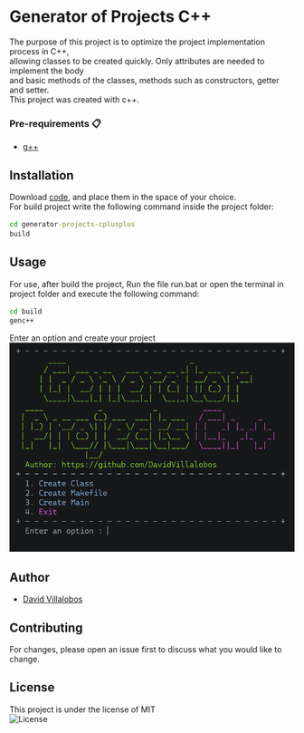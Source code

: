 # Generator of Projects C++ 

The purpose of this project is to optimize the project implementation process in C++,  
allowing classes to be created quickly. Only attributes are needed to implement the body   
and basic methods of the classes, methods such as constructors, getter and setter.  
This project was created with c++.

### Pre-requirements 📋

* 	[g++](https://osdn.net/projects/mingw/releases/) 
	
## Installation

Download [code](https://github.com/DavidVillalobos/generator-projects-cplusplus/archive/master.zip), and place them in the space of your choice.  
For build project write the following command inside the project folder:  
```cmd
cd generator-projects-cplusplus
build
```
## Usage  

For use, after build the project, Run the file run.bat
or open the terminal in project folder and execute the following command:  
~~~cmd
cd build
genc++
~~~

Enter an option and create your project  
![MainMenu](demo/mainmenu.png)   

## Author

 * [David Villalobos](https://github.com/DavidVillalobos)

## Contributing

For changes, please open an issue first to discuss what you would like to change.

## License
This project is under the license of MIT  
![License](https://img.shields.io/bower/l/bootstrap)
